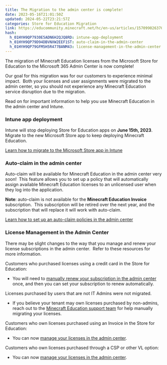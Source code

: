 ```yaml
---
title: The Migration to the admin center is complete!
date: 2023-05-16T21:01:50Z
updated: 2024-05-22T23:21:57Z
categories: Store for Education Migration
link: https://educommunity.minecraft.net/hc/en-us/articles/15709902637076-The-Migration-to-the-admin-center-is-complete
hash:
  h_01HYH9QP7930E5ADN6H2QJQ8RD: intune-app-deployment
  h_01HYH9QP79D94DBVNXW2EEF1ST: auto-claim-in-the-admin-center
  h_01HYH9QP79GFM5H5R477BANM43: license-management-in-the-admin-center
---
```


The migration of Minecraft Education licenses from the Microsoft Store for Education to the Microsoft 365 Admin Center is now complete! 

Our goal for this migration was for our customers to experience minimal impact.  Both your licenses and user assignments were migrated to the admin center, so you should not experience any Minecraft Education service disruption due to the migration.

Read on for important information to help you use Minecraft Education in the admin center and Intune.

### Intune app deployment

Intune will stop deploying Store for Education apps on **June 15th, 2023**. Migrate to the new Microsoft Store app to keep deploying Minecraft Education.

[Learn how to migrate to the Microsoft Store app in Intune](https://educommunity.minecraft.net/hc/en-us/articles/15708563749524)

### Auto-claim in the admin center

Auto-claim will be available for Minecraft Education in the admin center very soon!  This feature allows you to set up a policy that will automatically assign available Minecraft Education licenses to an unlicensed user when they log into the application.

**Note**: auto-claim is not available for the **Minecraft Education Invoice** subscription.  This subscription will be retired over the next year, and the subscription that will replace it will work with auto-claim.

[Learn how to set up an auto-claim policies in the admin center](https://learn.microsoft.com/en-us/microsoft-365/commerce/licenses/manage-auto-claim-policies?view=o365-worldwide)

### License Management in the Admin Center

There may be slight changes to the way that you manage and renew your license subscriptions in the admin center.  Refer to these resources for more information.

Customers who purchased licenses using a credit card in the Store for Education:

- You will need to [manually renew your subscription in the admin center](./Manually-renew-your-Minecraft-Education-trial-subscription.md) once, and then you can set your subscription to renew automatically.

Licenses purchased by users that are not IT Admins were not migrated. 

- If you believe your tenant may own licenses purchased by non-admins, reach out to the [Minecraft Education support team](https://aka.ms/MEE_New_Request) for help manually migrating your licenses.

Customers who own licenses purchased using an Invoice in the Store for Education:

- You can now [manage your licenses in the admin center](https://learn.microsoft.com/en-us/microsoft-365/admin/manage/assign-licenses-to-users?view=o365-worldwide).

Customers who own licenses purchased through a CSP or other VL option:

- You can now [manage your licenses in the admin center](https://learn.microsoft.com/en-us/microsoft-365/admin/manage/assign-licenses-to-users?view=o365-worldwide).
